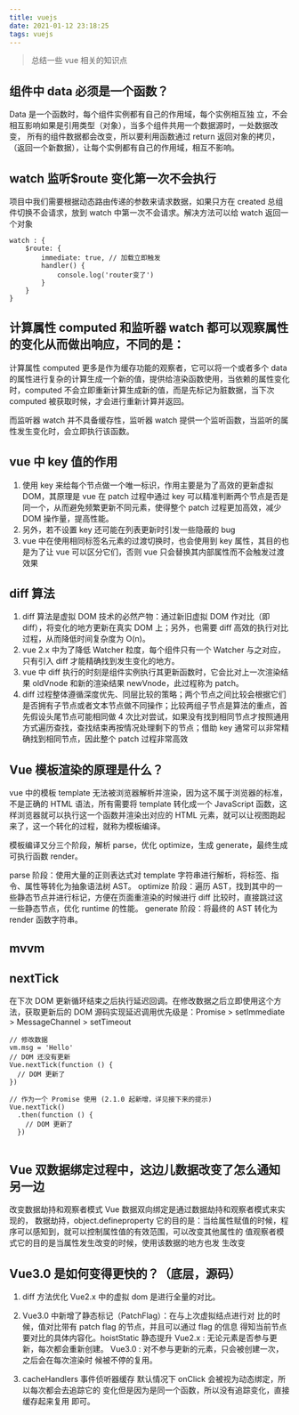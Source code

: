 ```yaml
---
title: vuejs
date: 2021-01-12 23:18:25
tags: vuejs
---
```


> 总结一些 vue 相关的知识点

## 组件中 data 必须是一个函数？

Data 是一个函数时，每个组件实例都有自己的作用域，每个实例相互独 立，不会相互影响如果是引用类型（对象），当多个组件共用一个数据源时，一处数据改变， 所有的组件数据都会改变，所以要利用函数通过 return 返回对象的拷贝， （返回一个新数据），让每个实例都有自己的作用域，相互不影响。

## watch 监听$route 变化第一次不会执行

项目中我们需要根据动态路由传递的参数来请求数据，如果只方在 created 总组件切换不会请求，放到 watch 中第一次不会请求。解决方法可以给 watch 返回一个对象

```
watch : {
    $route: {
        immediate: true, // 加载立即触发
        handler() {
            console.log('router变了')
        }
    }
}
```

## 计算属性 computed 和监听器 watch 都可以观察属性的变化从而做出响应，不同的是：

计算属性 computed 更多是作为缓存功能的观察者，它可以将一个或者多个 data 的属性进行复杂的计算生成一个新的值，提供给渲染函数使用，当依赖的属性变化时，computed 不会立即重新计算生成新的值，而是先标记为脏数据，当下次 computed 被获取时候，才会进行重新计算并返回。

而监听器 watch 并不具备缓存性，监听器 watch 提供一个监听函数，当监听的属性发生变化时，会立即执行该函数。

## vue 中 key 值的作用

1. 使用 key 来给每个节点做一个唯一标识，作用主要是为了高效的更新虚拟 DOM，其原理是 vue 在 patch 过程中通过 key 可以精准判断两个节点是否是同一个，从而避免频繁更新不同元素，使得整个 patch 过程更加高效，减少 DOM 操作量，提高性能。
2. 另外，若不设置 key 还可能在列表更新时引发一些隐蔽的 bug
3. vue 中在使用相同标签名元素的过渡切换时，也会使用到 key 属性，其目的也是为了让 vue 可以区分它们，否则 vue 只会替换其内部属性而不会触发过渡效果

## diff 算法

1. diff 算法是虚拟 DOM 技术的必然产物：通过新旧虚拟 DOM 作对比（即 diff），将变化的地方更新在真实 DOM 上；另外，也需要 diff 高效的执行对比过程，从而降低时间复杂度为 O(n)。
2. vue 2.x 中为了降低 Watcher 粒度，每个组件只有一个 Watcher 与之对应，只有引入 diff 才能精确找到发生变化的地方。
3. vue 中 diff 执行的时刻是组件实例执行其更新函数时，它会比对上一次渲染结果 oldVnode 和新的渲染结果 newVnode，此过程称为 patch。
4. diff 过程整体遵循深度优先、同层比较的策略；两个节点之间比较会根据它们是否拥有子节点或者文本节点做不同操作；比较两组子节点是算法的重点，首先假设头尾节点可能相同做 4 次比对尝试，如果没有找到相同节点才按照通用方式遍历查找，查找结束再按情况处理剩下的节点；借助 key 通常可以非常精确找到相同节点，因此整个 patch 过程非常高效

## Vue 模板渲染的原理是什么？

vue 中的模板 template 无法被浏览器解析并渲染，因为这不属于浏览器的标准，不是正确的 HTML 语法，所有需要将 template 转化成一个 JavaScript 函数，这样浏览器就可以执行这一个函数并渲染出对应的 HTML 元素，就可以让视图跑起来了，这一个转化的过程，就称为模板编译。

模板编译又分三个阶段，解析 parse，优化 optimize，生成 generate，最终生成可执行函数 render。

parse 阶段：使用大量的正则表达式对 template 字符串进行解析，将标签、指令、属性等转化为抽象语法树 AST。
optimize 阶段：遍历 AST，找到其中的一些静态节点并进行标记，方便在页面重渲染的时候进行 diff 比较时，直接跳过这一些静态节点，优化 runtime 的性能。
generate 阶段：将最终的 AST 转化为 render 函数字符串。

## mvvm

## nextTick

在下次 DOM 更新循环结束之后执行延迟回调。在修改数据之后立即使用这个方法，获取更新后的 DOM
源码实现延迟调用优先级是：Promise > setImmediate > MessageChannel > setTimeout

```
// 修改数据
vm.msg = 'Hello'
// DOM 还没有更新
Vue.nextTick(function () {
  // DOM 更新了
})

// 作为一个 Promise 使用 (2.1.0 起新增，详见接下来的提示)
Vue.nextTick()
  .then(function () {
    // DOM 更新了
  })


```

## Vue 双数据绑定过程中，这边儿数据改变了怎么通知另一边

改变数据劫持和观察者模式 Vue 数据双向绑定是通过数据劫持和观察者模式来实现的， 数据劫持，object.defineproperty 它的目的是：当给属性赋值的时候，程序可以感知到，就可以控制属性值的有效范围，可以改变其他属性的 值观察者模式它的目的是当属性发生改变的时候，使用该数据的地方也发 生改变

## Vue3.0 是如何变得更快的？（底层，源码）

1. diff 方法优化 Vue2.x 中的虚拟 dom 是进行全量的对比。

2. Vue3.0 中新增了静态标记（PatchFlag）：在与上次虚拟结点进行对 比的时候，值对比带有 patch flag 的节点，并且可以通过 flag 的信息 得知当前节点要对比的具体内容化。hoistStatic 静态提升 Vue2.x : 无论元素是否参与更新，每次都会重新创建。 Vue3.0 : 对不参与更新的元素，只会被创建一次，之后会在每次渲染时 候被不停的复用。

3. cacheHandlers 事件侦听器缓存 默认情况下 onClick 会被视为动态绑定，所以每次都会去追踪它的 变化但是因为是同一个函数，所以没有追踪变化，直接缓存起来复用 即可。
